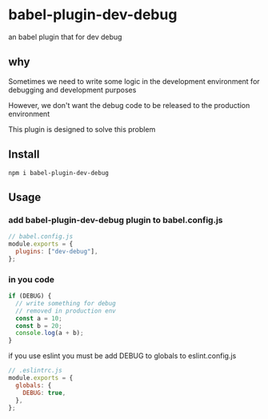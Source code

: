 # babel-plugin-dev-debug

an babel plugin that for dev debug

## why

Sometimes we need to write some logic in the development environment for debugging and development purposes

However, we don't want the debug code to be released to the production environment

This plugin is designed to solve this problem

## Install

```shell
npm i babel-plugin-dev-debug
```

## Usage

### add babel-plugin-dev-debug plugin to babel.config.js

```js
// babel.config.js
module.exports = {
  plugins: ["dev-debug"],
};
```

### in you code

```js
if (DEBUG) {
  // write something for debug
  // removed in production env
  const a = 10;
  const b = 20;
  console.log(a + b);
}
```

if you use eslint you must be add DEBUG to globals to eslint.config.js

```js
// .eslintrc.js
module.exports = {
  globals: {
    DEBUG: true,
  },
};
```
